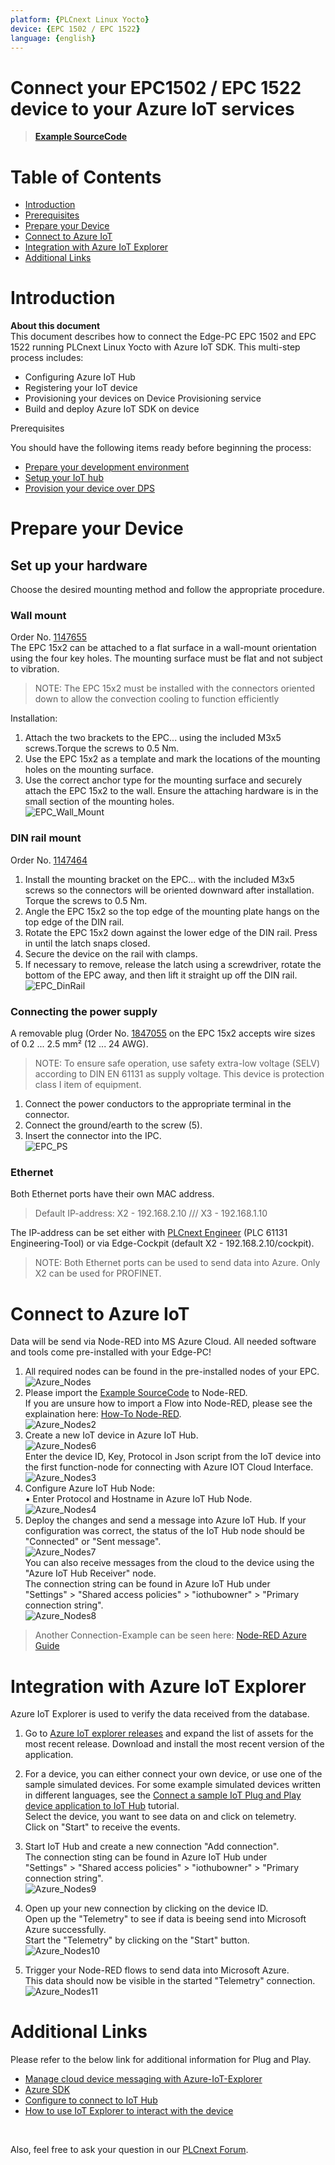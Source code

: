 ```yaml
---
platform: {PLCnext Linux Yocto}
device: {EPC 1502 / EPC 1522}
language: {english}
---
```


# Connect your EPC1502 / EPC 1522 device to your Azure IoT services

> **[Example SourceCode](SourceCode/Quickstart_Flows/QuickGuideFlows/InfluxDB_to_AWS.json)**

# Table of Contents

-   [Introduction](#Introduction)
-   [Prerequisites](#Prerequisites)
-   [Prepare your Device](#Prepareyourdevice)
-   [Connect to Azure IoT](#ConnecttoAzureIoT) 
-   [Integration with Azure IoT Explorer](#Explorer)
-   [Additional Links](#AdditionalLinks)


<a name="Introduction"></a>
# Introduction
**About this document** <br>
This document describes how to connect the Edge-PC EPC 1502 and EPC 1522 running PLCnext Linux Yocto with Azure IoT SDK. This multi-step process includes:

-   Configuring Azure IoT Hub
-   Registering your IoT device
-   Provisioning your devices on Device Provisioning service 
-   Build and deploy Azure IoT SDK on device

<a name="Prerequisites"></a>
Prerequisites

You should have the following items ready before beginning the process:

-   [Prepare your development environment](https://github.com/Azure/azure-iot-sdk-c/blob/master/doc/devbox_setup.md)
-   [Setup your IoT hub](https://github.com/robertalorro/azure-iot-device-ecosystem/blob/master/setup_iothub.md)
-   [Provision your device over DPS](https://docs.microsoft.com/en-us/azure/iot-dps/about-iot-dps)

<a name="Prepareyourdevice"></a>
# Prepare your Device
## Set up your hardware
Choose the desired mounting method and follow the appropriate 
procedure.

### Wall mount
Order No. [1147655](https://www.phoenixcontact.com/product/1147655) <br>
The EPC 15x2 can be attached to a flat surface in a wall-mount orientation using the four key holes. The mounting surface must be flat and 
not subject to vibration.
>NOTE:
The EPC 15x2 must be installed with the connectors oriented 
down to allow the convection cooling to function efficiently <br>

 Installation:
 1.  Attach the two brackets to the EPC... using the included M3x5 
screws.Torque the screws to 0.5 Nm.
2.  Use the EPC 15x2 as a template and mark the locations of the 
mounting holes on the mounting surface.
3. Use the correct anchor type for the mounting surface and securely attach the EPC 15x2 to the wall. Ensure the attaching hardware is in the small section of the mounting holes. <br>
![EPC_Wall_Mount](/FW_2021_ARCHIVE/images/EPC_WallMount.JPG)

### DIN rail mount
Order No. [1147464](https://www.phoenixcontact.com/product/1147464) <br>
1. Install the mounting bracket on the EPC... with the included 
M3x5 screws so the connectors will be oriented downward after 
installation. Torque the screws to 0.5 Nm.
2. Angle the EPC 15x2 so the top edge of the mounting plate hangs on 
the top edge of the DIN rail.
3. Rotate the EPC 15x2 down against the lower edge of the DIN rail. 
Press in until the latch snaps closed.
4. Secure the device on the rail with clamps.
5. If necessary to remove, release the latch using a screwdriver, rotate the bottom of the EPC away, and then lift it straight up off 
the DIN rail. <br>
![EPC_DinRail](/FW_2021_ARCHIVE/images/EPC_DinRail.JPG)

### Connecting the power supply
A removable plug (Order No. [1847055](https://www.phoenixcontact.com/product/1847055) on the EPC 15x2 accepts 
wire sizes of 0.2 ... 2.5 mm² (12 ... 24 AWG).
> NOTE:
To ensure safe operation, use safety extra-low voltage 
(SELV) according to DIN EN 61131 as supply voltage.
This device is protection class I item of equipment.

1. Connect the power conductors to the appropriate terminal in the 
connector.
2. Connect the ground/earth to the screw (5).
3. Insert the connector into the IPC. <br>
![EPC_PS](/FW_2021_ARCHIVE/images/EPC_PowerSupply.JPG)

### Ethernet
Both Ethernet ports have their own MAC address.
> Default IP-address: X2 - 192.168.2.10 /// X3 - 192.168.1.10

The IP-address can be set either with [PLCnext Engineer](https://www.phoenixcontact.com/product/1046008) (PLC 61131 Engineering-Tool) or via Edge-Cockpit (default X2 - 192.168.2.10/cockpit).

> NOTE: Both Ethernet ports can be used to send data into Azure. 
Only X2 can be used for PROFINET.

<a name="Connect to Azure IoT"></a>
# Connect to Azure IoT

Data will be send via Node-RED into MS Azure Cloud.
All needed software and tools come pre-installed with your Edge-PC!

1. All required nodes can be found in the pre-installed nodes of your EPC. <br>
![Azure_Nodes](/FW_2021_ARCHIVE/images/Azure_Nodes.JPG) <br>
2. Please import the [Example SourceCode](SourceCode/Quickstart_Flows/QuickGuideFlows/InfluxDB_to_AWS.json) to Node-RED. <br> 
If you are unsure how to import a Flow into Node-RED, please see the explaination here: [How-To Node-RED](/FW_2022/EdgeFunctions/1_CollectingData.md). <br>
![Azure_Nodes2](/FW_2021_ARCHIVE/images/Azure_Node2.JPG) <br>
3. Create a new IoT device in Azure IoT Hub. <br>
![Azure_Nodes6](/FW_2021_ARCHIVE/images/Azure_Node6.JPG) <br>
Enter the device ID, Key, Protocol in Json script from the IoT device into the first function-node for connecting with Azure IOT Cloud Interface. <br>
  ![Azure_Nodes3](/FW_2021_ARCHIVE/images/Azure_Node3.JPG) <br>
4. Configure Azure IoT Hub Node: <br>
•	Enter Protocol and Hostname in Azure IoT Hub Node. <br>
![Azure_Nodes4](/FW_2021_ARCHIVE/images/Azure_Node4.JPG) <br>
5. Deploy the changes and send a message into Azure IoT Hub.
If your configuration was correct, the status of the IoT Hub node should be "Connected" or "Sent message". <br>
![Azure_Nodes7](/FW_2021_ARCHIVE/images/Azure_Node7.JPG) <br>
You can also receive messages from the cloud to the device using the "Azure IoT Hub Receiver" node. <br>
The connection string can be found in Azure IoT Hub under <br>
"Settings" > "Shared access policies" > "iothubowner" > "Primary connection string". <br>
![Azure_Nodes8](/FW_2021_ARCHIVE/images/Azure_Node8.JPG) <br>

>Another Connection-Example can be seen here: [Node-RED Azure Guide](https://flows.nodered.org/node/node-red-contrib-azure-iot-hub#:~:text=node-red-contrib-azure-iot-hub%20is%20a%20Node-RED%20node%20that%20allows%20you,Hub%20Receiver%20and%20Azure%20IoT%20Hub%20Device%20Twin)

<a name="Explorer"></a>
# Integration with Azure IoT Explorer

Azure IoT Explorer is used to verify the data received from the database. <br> 
1. Go to [Azure IoT explorer releases](https://github.com/Azure/azure-iot-explorer/releases) and expand the list of assets for the most recent release. Download and install the most recent version of the application. <br>
2. For a device, you can either connect your own device, or use one of the sample simulated devices. For some example simulated devices written in different languages, see the [Connect a sample IoT Plug and Play device application to IoT Hub](https://docs.microsoft.com/en-us/azure/iot-develop/tutorial-connect-device) tutorial. <br>
Select the device, you want to see data on and click on telemetry. <br>
Click on "Start" to receive the events. <br>

3. Start IoT Hub and create a new connection "Add connection". <br>
The connection sting can be found in Azure IoT Hub under <br>
"Settings" > "Shared access policies" > "iothubowner" > "Primary connection string". <br>
![Azure_Nodes9](/FW_2021_ARCHIVE/images/Azure_Node9.JPG) <br>

4. Open up your new connection by clicking on the device ID. <br>
Open up the "Telemetry" to see if data is beeing send into Microsoft Azure successfully. <BR>
Start the "Telemetry" by clicking on the "Start" button. <BR>
![Azure_Nodes10](/FW_2021_ARCHIVE/images/Azure_Node10.JPG) <br>

5. Trigger your Node-RED flows to send data into Microsoft Azure. <br>
This data should now be visible in the started "Telemetry" connection. <br>
![Azure_Nodes11](/FW_2021_ARCHIVE/images/Azure_Node11.JPG) <br>

<a name="AdditionalLinks"></a>
# Additional Links

Please refer to the below link for additional information for Plug and Play.

-   [Manage cloud device messaging with Azure-IoT-Explorer](https://github.com/Azure/azure-iot-explorer/releases)
-   [Azure SDK](https://github.com/Azure/azure-iot-sdk-c/blob/master/provisioning_client/samples/prov_dev_client_sample/prov_dev_client_sample.c)
-   [Configure to connect to IoT Hub](https://docs.microsoft.com/en-us/azure/iot-pnp/quickstart-connect-device-c)
-   [How to use IoT Explorer to interact with the device](https://docs.microsoft.com/en-us/azure/iot-pnp/howto-use-iot-explorer#install-azure-iot-explorer)

<br>

Also, feel free to ask your question in our [PLCnext Forum](https://www.plcnext-community.net/en/discussions-2-offcanvas/forums.html).